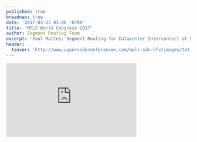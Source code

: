```yaml
---
published: true
breadnav: true
date: '2017-03-23 03:06 -0700'
title: 'MPLS World Congress 2017'
author: Segment Routing Team
excerpt: 'Paul Mattes: Segment Routing for Datacenter Interconnect at Scale'
header:
  teaser: 'http://www.uppersideconferences.com/mpls-sdn-nfv/images/tetieres/logo_mpls-sdn-nfv_2017_v_0%20copie.svg'
---    
```

       
<iframe width="355" height="200" src="https://www.youtube.com/embed/Sx6MEGD4NlQ" frameborder="0" allowfullscreen></iframe>
